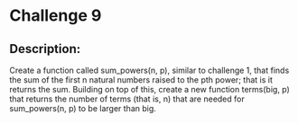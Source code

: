 # Challenge 9

## Description:

Create a function called sum_powers(n, p), similar to challenge 1, that finds the sum of the first n natural numbers raised to the pth power; that is it returns the sum. Building on top of this, create a new function terms(big, p) that returns the number of terms (that is, n) that are needed for sum_powers(n, p) to be larger than big.
